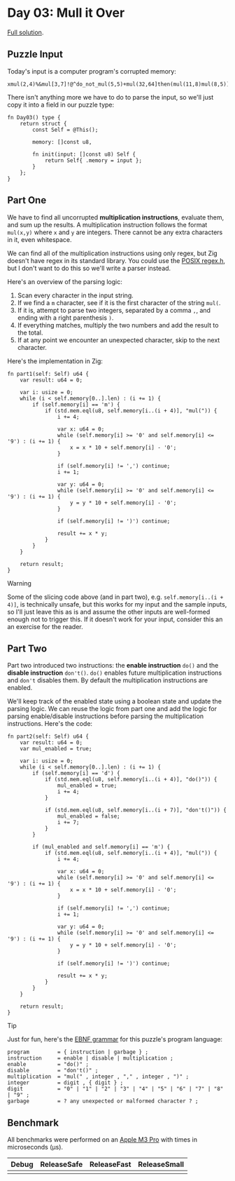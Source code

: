 # Day 03: Mull it Over

[Full solution](../src/days/day03.zig).

## Puzzle Input

Today's input is a computer program's corrupted memory:

```plaintext
xmul(2,4)%&mul[3,7]!@^do_not_mul(5,5)+mul(32,64]then(mul(11,8)mul(8,5))
```

There isn't anything more we have to do to parse the input, so we'll just copy it into a field in our puzzle type:

```zig
fn Day03() type {
    return struct {
        const Self = @This();

        memory: []const u8,

        fn init(input: []const u8) Self {
            return Self{ .memory = input };
        }
    };
}
```

## Part One

We have to find all uncorrupted **multiplication instructions**, evaluate them, and sum up the results. A multiplication instruction follows the format `mul(x,y)` where `x` and `y` are integers. There cannot be any extra characters in it, even whitespace.

We can find all of the multiplication instructions using only regex, but Zig doesn't have regex in its standard library. You could use the [POSIX regex.h](https://www.openmymind.net/Regular-Expressions-in-Zig/), but I don't want to do this so we'll write a parser instead.

Here's an overview of the parsing logic:

1. Scan every character in the input string.
2. If we find a `m` character, see if it is the first character of the string `mul(`.
3. If it is, attempt to parse two integers, separated by a comma `,`, and ending with a right parenthesis `)`.
4. If everything matches, multiply the two numbers and add the result to the total.
5. If at any point we encounter an unexpected character, skip to the next character.

Here's the implementation in Zig:

```zig
fn part1(self: Self) u64 {
    var result: u64 = 0;

    var i: usize = 0;
    while (i < self.memory[0..].len) : (i += 1) {
        if (self.memory[i] == 'm') {
            if (std.mem.eql(u8, self.memory[i..(i + 4)], "mul(")) {
                i += 4;

                var x: u64 = 0;
                while (self.memory[i] >= '0' and self.memory[i] <= '9') : (i += 1) {
                    x = x * 10 + self.memory[i] - '0';
                }

                if (self.memory[i] != ',') continue;
                i += 1;

                var y: u64 = 0;
                while (self.memory[i] >= '0' and self.memory[i] <= '9') : (i += 1) {
                    y = y * 10 + self.memory[i] - '0';
                }

                if (self.memory[i] != ')') continue;

                result += x * y;
            }
        }
    }

    return result;
}

```

> [!WARNING]
> Some of the slicing code above (and in part two), e.g. `self.memory[i..(i + 4)]`, is technically unsafe, but this works for my input and the sample inputs, so I'll just leave this as is and assume the other inputs are well-formed enough not to trigger this. If it doesn't work for your input, consider this an an exercise for the reader.

## Part Two

Part two introduced two instructions: the **enable instruction** `do()` and the **disable instruction** `don't()`. `do()` enables future multiplication instructions and `don't` disables them. By default the multiplication instructions are enabled.

We'll keep track of the enabled state using a boolean state and update the parsing logic. We can reuse the logic from part one and add the logic for parsing enable/disable instructions before parsing the multiplication instructions. Here's the code:

```zig
fn part2(self: Self) u64 {
    var result: u64 = 0;
    var mul_enabled = true;

    var i: usize = 0;
    while (i < self.memory[0..].len) : (i += 1) {
        if (self.memory[i] == 'd') {
            if (std.mem.eql(u8, self.memory[i..(i + 4)], "do()")) {
                mul_enabled = true;
                i += 4;
            }

            if (std.mem.eql(u8, self.memory[i..(i + 7)], "don't()")) {
                mul_enabled = false;
                i += 7;
            }
        }

        if (mul_enabled and self.memory[i] == 'm') {
            if (std.mem.eql(u8, self.memory[i..(i + 4)], "mul(")) {
                i += 4;

                var x: u64 = 0;
                while (self.memory[i] >= '0' and self.memory[i] <= '9') : (i += 1) {
                    x = x * 10 + self.memory[i] - '0';
                }

                if (self.memory[i] != ',') continue;
                i += 1;

                var y: u64 = 0;
                while (self.memory[i] >= '0' and self.memory[i] <= '9') : (i += 1) {
                    y = y * 10 + self.memory[i] - '0';
                }

                if (self.memory[i] != ')') continue;

                result += x * y;
            }
        }
    }

    return result;
}
```

> [!TIP]
> Just for fun, here's the [EBNF grammar](https://en.wikipedia.org/wiki/Extended_Backus%E2%80%93Naur_form) for this puzzle's program language:
> ```ebnf
> program         = { instruction | garbage } ;
> instruction     = enable | disable | multiplication ;
> enable          = "do()" ;
> disable         = "don't()" ;
> multiplication  = "mul(" , integer , "," , integer , ")" ;
> integer         = digit , { digit } ;
> digit           = "0" | "1" | "2" | "3" | "4" | "5" | "6" | "7" | "8" | "9" ;
> garbage         = ? any unexpected or malformed character ? ;
> ``` 
## Benchmark

All benchmarks were performed on an [Apple M3 Pro](https://en.wikipedia.org/wiki/Apple_M3) with times in microseconds (µs).

| Debug | ReleaseSafe | ReleaseFast | ReleaseSmall |
| ----- | ----------- | ----------- | ------------ |
|       |             |             |              |
